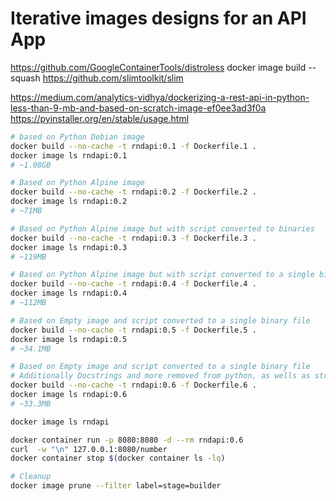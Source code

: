 # Iterative images designs for an API App



https://github.com/GoogleContainerTools/distroless
docker image build --squash
https://github.com/slimtoolkit/slim



https://medium.com/analytics-vidhya/dockerizing-a-rest-api-in-python-less-than-9-mb-and-based-on-scratch-image-ef0ee3ad3f0a
https://pyinstaller.org/en/stable/usage.html

```bash
# based on Python Debian image
docker build --no-cache -t rndapi:0.1 -f Dockerfile.1 .
docker image ls rndapi:0.1
# ~1.08GB
```

```bash
# Based on Python Alpine image
docker build --no-cache -t rndapi:0.2 -f Dockerfile.2 .
docker image ls rndapi:0.2
# ~71MB
```

```bash
# Based on Python Alpine image but with script converted to binaries
docker build --no-cache -t rndapi:0.3 -f Dockerfile.3 .
docker image ls rndapi:0.3
# ~119MB
```

```bash
# Based on Python Alpine image but with script converted to a single binary file
docker build --no-cache -t rndapi:0.4 -f Dockerfile.4 .
docker image ls rndapi:0.4
# ~112MB
```

```bash
# Based on Empty image and script converted to a single binary file
docker build --no-cache -t rndapi:0.5 -f Dockerfile.5 .
docker image ls rndapi:0.5
# ~34.1MB
```

```bash
# Based on Empty image and script converted to a single binary file
# Additionally Docstrings and more removed from python, as wells as striped binary
docker build --no-cache -t rndapi:0.6 -f Dockerfile.6 .
docker image ls rndapi:0.6
# ~33.3MB
```

```bash
docker image ls rndapi

docker container run -p 8080:8080 -d --rm rndapi:0.6
curl  -w "\n" 127.0.0.1:8080/number
docker container stop $(docker container ls -lq)
```

```bash
# Cleanup
docker image prune --filter label=stage=builder
```